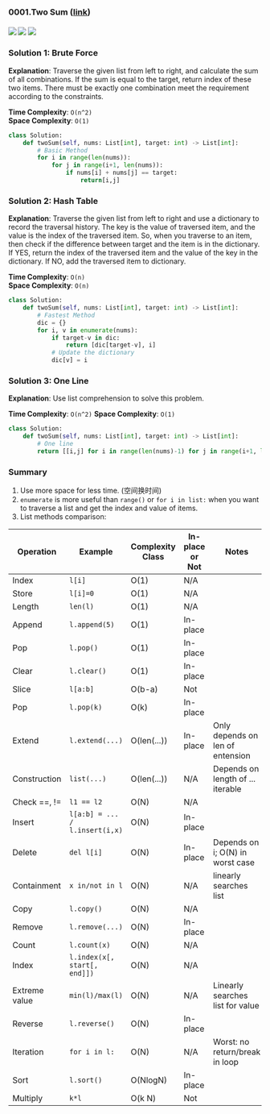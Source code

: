 ### 0001.Two Sum ([link](https://leetcode.com/problems/two-sum/))
#### ![](https://img.shields.io/badge/Tag-Array-brightgreen.svg) ![](https://img.shields.io/badge/Difficult-Easy-brightgreen.svg) ![](https://img.shields.io/badge/Python-3.7-yellow.svg)

### Solution 1: Brute Force
**Explanation**: 
Traverse the given list from left to right, and calculate the sum of all combinations.
If the sum is equal to the target, return index of these two items.
There must be exactly one combination meet the requirement according to the constraints.

**Time Complexity**: ```O(n^2)```  
**Space Complexity**: ```O(1)```

``` python
class Solution:
    def twoSum(self, nums: List[int], target: int) -> List[int]:
        # Basic Method
        for i in range(len(nums)):
            for j in range(i+1, len(nums)):
                if nums[i] + nums[j] == target:
                    return[i,j]
```

### Solution 2: Hash Table
**Explanation**: 
Traverse the given list from left to right and use a dictionary to record the traversal history. 
The key is the value of traversed item, and the value is the index of the traversed item. 
So, when you traverse to an item, then check if the difference between target and the item is in the dictionary.
If YES, return the index of the traversed item and the value of the key in the dictionary.
If NO, add the traversed item to dictionary.

**Time Complexity**: ```O(n)```  
**Space Complexity**: ```O(n)```

``` python
class Solution:
    def twoSum(self, nums: List[int], target: int) -> List[int]:
        # Fastest Method
        dic = {}
        for i, v in enumerate(nums):
            if target-v in dic:
                return [dic[target-v], i]
            # Update the dictionary
            dic[v] = i
```

### Solution 3: One Line 
**Explanation**:
Use list comprehension to solve this problem. 

**Time Complexity**: ```O(n^2)```
**Space Complexity**: ```O(1)```

``` python
class Solution:
    def twoSum(self, nums: List[int], target: int) -> List[int]:
        # One line
        return [[i,j] for i in range(len(nums)-1) for j in range(i+1, len(nums)) if nums[i]+nums[j]==target][0]
```


### Summary
1. Use more space for less time. (空间换时间)
2. ```enumerate``` is more useful than ```range()``` or ```for i in list:``` when you want to traverse a list and get the index and value of items.
3. List methods comparison:  

| Operation | Example | Complexity Class | In-place or Not | Notes |
| --- | --- | --- | --- | --- |
| Index | ```l[i]``` | O(1) | N/A | |
| Store | ```l[i]=0``` | O(1) | N/A | |
| Length | ```len(l)``` | O(1) | N/A | |
| Append | ```l.append(5)``` | O(1) | In-place | |
| Pop | ```l.pop()``` | O(1) | In-place | |
| Clear | ```l.clear()``` | O(1) | In-place | |
| Slice | ```l[a:b]``` | O(b-a) | Not | |
| Pop | ```l.pop(k)``` | O(k) | In-place | |
| Extend | ```l.extend(...)``` | O(len(...)) | In-place | Only depends on len of entension |
| Construction | ```list(...)``` | O(len(...)) | N/A | Depends on length of ... iterable |
| Check ==, != | ```l1 == l2``` | O(N) | N/A | |
| Insert | ```l[a:b] = ... / l.insert(i,x)```| O(N) | In-place | |
| Delete | ```del l[i]``` | O(N) | In-place | Depends on i; O(N) in worst case |
| Containment | ```x in/not in l``` | O(N) | N/A | linearly searches list |
| Copy| ```l.copy()``` | O(N) | N/A | |
| Remove | ```l.remove(...)``` | O(N) | In-place | |
| Count | ```l.count(x)``` | O(N) | N/A | |
| Index | ```l.index(x[, start[, end]])``` | O(N) | N/A | |
| Extreme value | ```min(l)/max(l)``` | O(N) | N/A | Linearly searches list for value |
| Reverse | ```l.reverse()``` | O(N) | In-place | |
| Iteration | ```for i in l:``` | O(N) | N/A | Worst: no return/break in loop |
| Sort | ```l.sort()``` | O(NlogN) | In-place | |
| Multiply | ```k*l``` | O(k N) | Not | |
